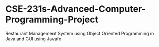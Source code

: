 # CSE-231s-Advanced-Computer-Programming-Project
Restaurant Management System using Object Oriented Programming in Java and GUI using Javafx
 
